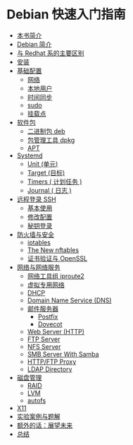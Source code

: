 # Debian 快速入门指南

* [本书简介](README.md)
* [Debian 简介](intro.md)
* [与 Redhat 系的主要区别](diff-with-redhat.md)
* [安装](install.md)
* [基础配置](config.md)
  * [网络](ch5/network.md)
  * [本地用户](ch5/user.md)
  * [时间同步](ch5/ntp.md)
  * [sudo](ch5/sudo.md)
  * [挂载点](ch5/mount.md)
* [软件包](package.md)
  * [二进制包 deb](ch6/deb.md)
  * [包管理工具 dpkg](ch6/dpkg.md)
  * [APT](ch6/apt.md)
* [Systemd](systemd.md)
  * [Unit (单元) ](ch7/unit.md)
  * [Target (目标) ](ch7/target.md)
  * [Timers ( 计划任务 )](ch7/timers.md)
  * [Journal ( 日志 )](ch7/journal.md)
* [远程登录 SSH](ssh.md)
  * [基本使用](ch8/basics.md)
  * [修改配置]()
  * [秘钥登录]()
* [防火墙与安全]()
  * [iptables]()
  * [The New nftables]()
  * [证书验证与 OpenSSL]()
* [网络与网络服务]()
  * [网络工具组 iproute2](ch10/iproute2.md)
  * [虚拟专用网络]()
  * [DHCP]()
  * [Domain Name Service (DNS)]()
  * [邮件服务器]()
    * [Postfix]()
    * [Dovecot]()
  * [Web Server (HTTP)]()
  * [FTP Server]()
  * [NFS Server]()
  * [SMB Server With Samba]()
  * [HTTP/FTP Proxy]()
  * [LDAP Directory]()
* [磁盘管理]()
  * [RAID]()
  * [LVM]()
  * [autofs]()
* [X11]()
* [实验案例与题解]()
* [额外的话：展望未来]()
* [总结]()

